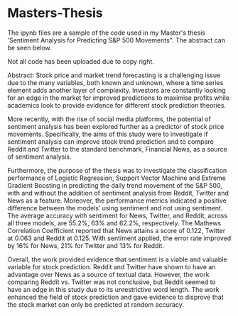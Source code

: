 # Masters-Thesis

The ipynb files are a sample of the code used in my Master's thesis 'Sentiment Analysis for Predicting S&P 500 Movements". The abstract can be seen below. 

Not all code has been uploaded due to copy right. 

Abstract: Stock price and market trend forecasting is a challenging issue due to the many variables, both known and unknown, where a time series element adds another layer of complexity. Investors are constantly looking for an edge in the market for improved predictions to maximise profits while academics look to provide evidence for different stock prediction theories.

More recently, with the rise of social media platforms, the potential of sentiment analysis has been explored further as a predictor of stock price movements. Specifically, the aims of this study were to investigate if sentiment analysis can improve stock trend prediction and to compare Reddit and Twitter to the standard benchmark, Financial News, as a source of sentiment analysis.

Furthermore, the purpose of the thesis was to investigate the classification performance of Logistic Regression, Support Vector Machine and Extreme Gradient Boosting in predicting the daily trend movement of the S&P 500, with and without the addition of sentiment analysis from Reddit, Twitter and News as a feature. Moreover, the performance metrics indicated a positive difference between the models’ using sentiment and not using sentiment. The average accuracy with sentiment for News, Twitter, and Reddit, across all three models, are 55.2%, 63% and 62.2%, respectively. The Mathews Correlation Coefficient reported that News attains a score of 0.122, Twitter at 0.063 and Reddit at 0.125. With sentiment applied, the error rate improved by 16% for News, 21% for Twitter and 13% for Reddit.

Overall, the work provided evidence that sentiment is a viable and valuable variable for stock prediction. Reddit and Twitter have shown to have an advantage over News as a source of textual data. However, the work comparing Reddit vs. Twitter was not conclusive, but Reddit seemed to have an edge in this study due to its unrestrictive word length. The work enhanced the field of stock prediction and gave evidence to disprove that the stock market can only be predicted at random accuracy.
